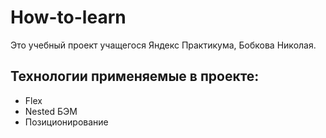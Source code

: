 # How-to-learn

Это учебный проект учащегося Яндекс Практикума, Бобкова Николая.

## Технологии применяемые в проекте:

- Flex
- Nested БЭМ
- Позиционирование
